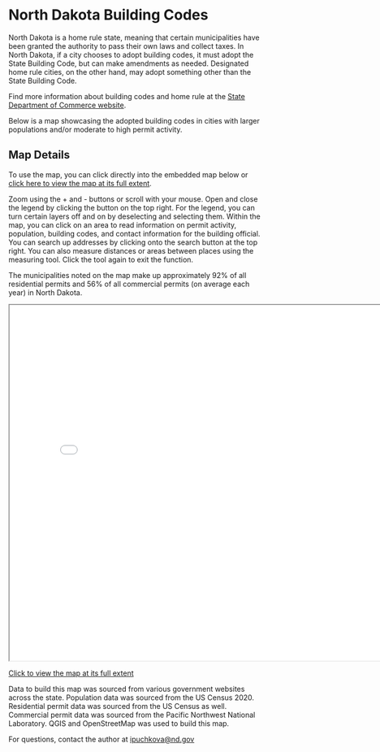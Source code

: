 # North Dakota Building Codes

North Dakota is a home rule state, meaning that certain municipalities have been granted the authority to pass their own laws and collect taxes. In North Dakota, if a city chooses to adopt building codes, it must adopt the State Building Code, but can make amendments as needed. Designated home rule cities, on the other hand, may adopt something other than the State Building Code.

Find more information about building codes and home rule at the [State Department of Commerce website](https://www.commerce.nd.gov/community-services/building-codes).

Below is a map showcasing the adopted building codes in cities with larger populations and/or moderate to high permit activity.

## Map Details

To use the map, you can click directly into the embedded map below or [click here to view the map at its full extent](map.html).

Zoom using the + and - buttons or scroll with your mouse. Open and close the legend by clicking the button on the top right. For the legend, you can turn certain layers off and on by deselecting and selecting them. Within the map, you can click on an area to read information on permit activity, population, building codes, and contact information for the building official. You can search up addresses by clicking onto the search button at the top right. You can also measure distances or areas between places using the measuring tool. Click the tool again to exit the function. 

The municipalities noted on the map make up approximately 92% of all residential permits and 56% of all commercial permits (on average each year) in North Dakota. 

<iframe src="map.html" height="700" width="800"></iframe>

[Click to view the map at its full extent](map.html)


Data to build this map was sourced from various government websites across the state. Population data was sourced from the US Census 2020. Residential permit data was sourced from the US Census as well. Commercial permit data was sourced from the Pacific Northwest National Laboratory. QGIS and OpenStreetMap was used to build this map. 


For questions, contact the author at ipuchkova@nd.gov
